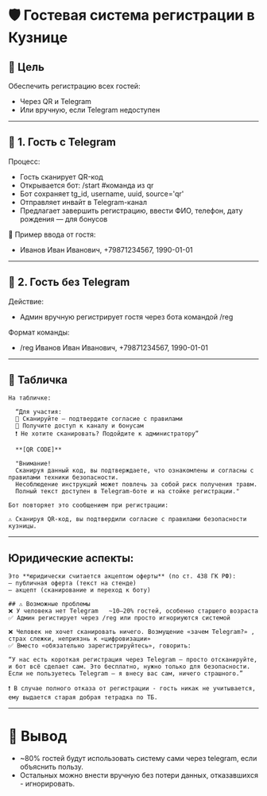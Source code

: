 # 🛡️ Гостевая система регистрации в Кузнице

## 📌 Цель
Обеспечить регистрацию всех гостей:
- Через QR и Telegram
- Или вручную, если Telegram недоступен
---

## 🧾 1. Гость с Telegram

Процесс:
  - Гость сканирует QR-код
  - Открывается бот: /start <uuid> #команда из qr
  - Бот сохраняет tg_id, username, uuid, source='qr'
  - Отправляет инвайт в Telegram-канал
  - Предлагает завершить регистрацию, ввести ФИО, телефон, дату рождения — для бонусов

🎁 Пример ввода от гостя:
- Иванов Иван Иванович, +79871234567, 1990-01-01
---

## 📝 2. Гость без Telegram

Действие:
  - Админ вручную регистрирует гостя через бота командой /reg

Формат команды:
  - /reg Иванов Иван Иванович, +79871234567, 1990-01-01

---
## 📌 Табличка
```text
На табличке:

  “Для участия:
  🔹 Сканируйте — подтвердите согласие с правилами
  🔹 Получите доступ к каналу и бонусам
  ❗ Не хотите сканировать? Подойдите к администратору”

  **[QR CODE]**

  "Внимание!
  Сканируя данный код, вы подтверждаете, что ознакомлены и согласны с правилами техники безопасности.
  Несоблюдение инструкций может повлечь за собой риск получения травм.
  Полный текст доступен в Telegram-боте и на стойке регистрации."

Бот повторяет это сообщением при регистрации:

⚠️ Сканируя QR-код, вы подтвердили согласие с правилами безопасности кузницы.
```
---

## Юридические аспекты:
```text
Это **юридически считается акцептом оферты** (по ст. 438 ГК РФ):
— публичная оферта (текст на стенде)
— акцепт (сканирование и переход к боту)

## ⚠️ Возможные проблемы
❌ У человека нет Telegram	~10–20% гостей, особенно старшего возраста
✅ Админ регистирует через /reg или просто игнориуются системой

❌ Человек не хочет сканировать ничего. Возмущение «зачем Telegram?» , страх слежки, неприязнь к «цифровизации»
✅ Вместо «обязательно зарегистрируйтесь», говорить:

“У нас есть короткая регистрация через Telegram — просто отсканируйте, и бот всё сделает сам. Это бесплатно, нужно только для безопасности. Если не пользуетесь Telegram — я внесу вас сам, ничего страшного.”

❗ В случае полного отказа от регистрации - гость никак не учитывается, ему выдается старая добрая тетрадка по ТБ.
```
---

# 🧩 Вывод
  - ~80% гостей будут использовать систему сами через telegram, если объяснить пользу.
  - Остальных можно внести вручную без потери данных, отказавшихся - игнорировать.